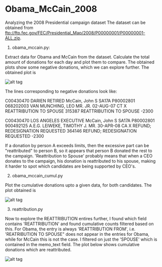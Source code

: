 Obama_McCain_2008
=================

Analyzing the 2008 Presidential campaign dataset
The dataset can be obtained from ftp://ftp.fec.gov/FEC/Presidential_Map/2008/P00000001/P00000001-ALL.zip.

1) obama_mccain.py:

Extract data for Obama and McCain from the dataset. Calculate the total amount of donations for each day and plot them to compare. The obtained plots show some negative donations, which we can explore further. The obtained plot is 

![alt tag]( https://cloud.githubusercontent.com/assets/7156397/5517637/59994242-88bf-11e4-9dbe-76d9966a7965.png)

The lines corresponding to negative donations look like:

C00430470   DARIEN  RETIRED McCain, John S  SA17A   P80002801   068202003       VAN MUNCHING, LEO MR. JR.   02-AUG-07   CT  X   REATTRIBUTION TO SPOUSE 315387  REATTRIBUTION TO SPOUSE -2300

C00430470   LOS ANGELES EXECUTIVE   McCain, John S  SA17A   P80002801   900492125   A.E.G.  LEIWEKE, TIMOTHY J. MR. 30-APR-08   CA  X   REFUND; REDESIGNATION REQUESTED 364146  REFUND; REDESIGNATION REQUESTED -2300

If a donation by person A exceeds limits, then the excessive part can be "reattributed" to person B, so it appears that person B donated the rest to the campaign. 'Reattribution to Spouse' probably means that when a CEO donates to the campaign, his donation is reattributed to his spouse, making it harder to spot which candidates are being supported by CEO's.

2) obama_mccain_cumul.py

Plot the cumulative donations upto a given data, for both candidates. The plot obtained is

![alt tag](https://cloud.githubusercontent.com/assets/7156397/5517688/948f4a40-88c4-11e4-9f76-77b91b0540ac.png)


3) reattribution.py

Now to explore the REATTRIBUTION entires further, I found which field contains 'REATTRIBUTION' and found cumulative counts filtered based on this. For Obama, the entry is always 'REATTRIBUTION FROM', i.e. 'REATRIBUTION TO SPOUSE" does not appear in the entries for Obama, while for McCain this is not the case. I filtered on just the 'SPOUSE' which is contained in the memo_text field. The plot below shows cumulative donations which are reattributed.

![alt tag](https://cloud.githubusercontent.com/assets/7156397/5518048/09c91942-88e0-11e4-8dba-8b36be4a1375.png)
